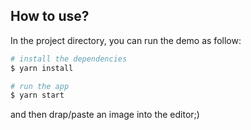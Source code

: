 ## How to use?

In the project directory, you can run the demo as follow:

```bash
# install the dependencies
$ yarn install

# run the app
$ yarn start
```

and then drap/paste an image into the editor;)
